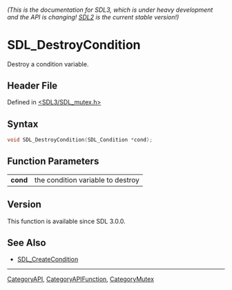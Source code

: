 ###### (This is the documentation for SDL3, which is under heavy development and the API is changing! [SDL2](https://wiki.libsdl.org/SDL2/) is the current stable version!)
# SDL_DestroyCondition

Destroy a condition variable.

## Header File

Defined in [<SDL3/SDL_mutex.h>](https://github.com/libsdl-org/SDL/blob/main/include/SDL3/SDL_mutex.h)

## Syntax

```c
void SDL_DestroyCondition(SDL_Condition *cond);

```

## Function Parameters

|              |                                   |
| ------------ | --------------------------------- |
| **cond**     | the condition variable to destroy |

## Version

This function is available since SDL 3.0.0.

## See Also

- [SDL_CreateCondition](SDL_CreateCondition)

----
[CategoryAPI](CategoryAPI), [CategoryAPIFunction](CategoryAPIFunction), [CategoryMutex](CategoryMutex)

